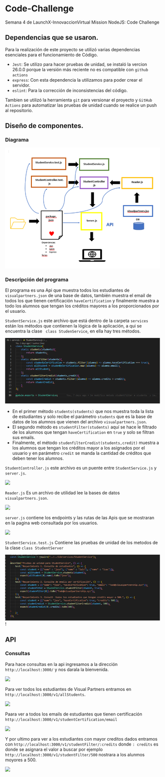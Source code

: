 # Code-Challenge

Semana 4 de LaunchX-InnovaccionVirtual Mission NodeJS: Code Challenge

## Dependencias que se usaron.

Para la realización de este proyecto se utilizó varias dependencias esenciales para el funcionamiento de Código.

* `Jest`: Se utilizo para hacer pruebas de unidad, se instaló la vercion  26.0.0 porque la versión más reciente no es compatible con `github actions`
* `express`: Con esta dependencia la utilizamos para poder crear el servidor.
* `eslint`: Para la corrección de inconsistencias del código.

Tambien se utilizó la herramienta `git` para versionar el proyecto y `GitHub Actions` para automatizar las pruebas de unidad cuando se realice un push al repositorio.

## Diseño de componentes.

### Diagrama

![](image/README/1652997828113.png)

### Descripción del programa

El programa es una Api que muestra todos los estudiantes de `visualpartners.json` de una base de datos, también muestra el email de todos los que tienen certificación `haveCertification` y finalmente muestra a todo los alumnos que tengan los créditos mayores a los proporcionados por el usuario.

`StudentService.js` este archivo que está dentro de la carpeta `services` están los métodos que contienen la lógica de la aplicación, a qui se encuentra la clase ` class StudenService`, en ella hay tres métodos.

![](image/README/1652997921590.png)

* En el primer método `students(students)` que nos muestra toda la lista de estudiantes y solo recibe el parámetro `students` que es la base de datos de los alumnos que vienen del archivo `visualpartners.json`.
* El segundo método es `studentFilter(students)` aquí se hace le filtrado de los alumnos que tengan `haveCertification` en   `true` y solo se filtran sus emails.
* Finalmente, el método `studenfilterCredist(students,credit)` muestra a los alumnos que tengan los créditos mayor a los asignados por el usuario y en parámetro `credit` se manda la cantidad de créditos que deben tener los alumnos.

`StudentController.js` este archivo es un puente entre `StudentService.js` y `server.js`.

![](..%5CStudentController.png)

`Reader.js` Es un archivo de utilidad lee la bases de datos ` visualpartners.json`.

![](..%5CReader.png)

`server.js` contiene los endpoints y las rutas de las Apis que se mostraran en la pagina web consultada por los usuarios.

![](..%5Cserver.png)

`StudentService.test.js` Contiene las pruebas de unidad de los metodos de la clase `class StudentServer`

![](image/README/1653000810003.png)!

## API

### Consultas 

Para hace consultas en la api ingresamos a la dirección `http://localhost:3000/` y nos darala la bienvenida.

![](..%5CserverBienvenida.gif)

 Para ver todos los estudiantes de Visual Partners entramos en `http://localhost:3000/v1/allStudents`.

 ![](..%5CserverTodosAlumnos.gif)

 Paara ver a todos los emails de estudiantes que tienen certificación `http://localhost:3000/v1/studentCertification/email`

![](..%5CserverEmails.gif)

 Y por ultimo para ver a los estudiantes con mayor creditos dados entramos con  `http://localhost:3000/v1/studentFilter/:credits` donde `: credits` es donde se asignara el valor a buscar por ejemplo  `http://localhost:3000/v1/studentFilter/500` nostrara a los alunmos moyores a 500.

 ![](..%5CserverAlumnosCreditos.gif)
